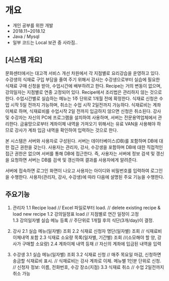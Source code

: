 # 개요
- 개인 공부를 위한 개발
- 2018.11~2018.12
- Java / Mysql
- 일부 코드는 Local 보관 중 사라짐..

## [시스템 개요]
문화센터에서는 대고객 서비스 개선 차원에서 각 지점별로 요리강습을 운영하고 있다.
수강생의 식재료 구입 부담을 줄여 주기 위해서 강사는 수강생으로부터 실습에 필요한 식재료 구매 신청을 받아, 수업시간에 배부하려고 한다.
Recipe는 거의 변동이 없으며, 강의일자는 지점별로 연중 고정되어 있다.
Recipe에서 조리법은 관리하지 않는 것으로 한다.
수업시간별로 실습하는 메뉴는 1주 단위로 1개월 전에 확정한다.
식재료 신청은 수업 시작 5일 전까지 가능하며, 취소는 수업 시작 2일전까지 가능하다.
식재료비는 계좌이체로 하며, 식재료비를 수업시작 2일 전까지 입금하지 않으면 신청은 취소된다.
강사 및 수강자는 자신의 PC에 프로그램을 설치하여 사용하며, 서버는 전문용역업체에서 관리한다.
금융망으로부터 계좌이체 내역을 가져오기 위해서는 유료 VAN을 사용해야 하므로 강사가 계좌 입금 내역을 확인하여 입력하는 것으로 한다.

본 시스템은 서버와 사용자로 구성된다.
서버는 데이터베이스(DB)를 포함하며 DB에 대한 접근 권한을 갖는다.
사용자는 관리자, 강사, 수강생을 포함하며 DB에 대한 직접적인 접근 권한은 없으며 서버를 통해 DB에 접근한다.
즉, 사용자는 서버에 정보 검색 및 갱신을 요청하면 서버는 DB를 검색 및 갱신하여 결과를 사용자에게 알려준다.

서버에 접속하면 로그인 화면이 나오고 사용자는 아이디와 비밀번호를 입력하여 로그인을 수행한다.
사용자(관리자, 강사, 수강생)에 따라 다음에 설명된 주요 기능을 수행한다.

## 주요기능
1. 관리자
  1.1 Recipe load				// Excel 파일로부터 load.
						// delete existing recipe & load new recipe 
  1.2 강의일정표 load			// 지점별로 연간 일정이 고정		
  1.3 강의일자별 실습 메뉴 등록		// 주단위로 1개월 후의 식단(3개/day)이 결정.

2. 강사
  2.1 실습 메뉴(일자별) 조회
  2.2 식재료 신청자 명단(일자별) 조회	// 식재료비 이체내역 포함
  2.3 식재료 소요량 목록(일자별, 기간별) 조회 //(소모해야 할 양, 강사가 구매할 소요량)
  2.4 계좌이체 내역 등재			// 자신의 계좌에 입금된 내역을 입력

3. 수강생
  3.1 실습 메뉴(일자별) 조회
  3.2 식재료 신청		// 매주 목요일 마감, 신청하면 송금할 식재료비 표시.
				// 식재료비는 강사 계좌로 이체. 메뉴별 1인분 단위로 신청.
				// 신청자 정보: 이름, 전화번호, 수강 장소(지점)
  3.3 식재료 취소		// 수업 2일전까지 취소 가능